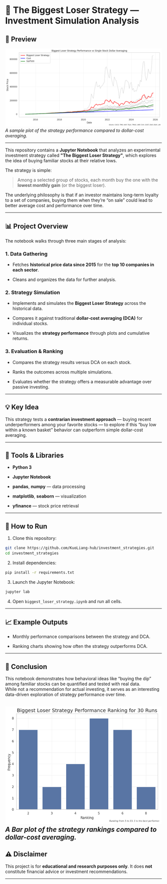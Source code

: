 # 🧠 The Biggest Loser Strategy — Investment Simulation Analysis

## 📸 Preview

![Strategy Performance Preview](Pictues/big_loser_lines_9.png)
*A sample plot of the strategy performance compared to dollar-cost averaging.*

---
This repository contains a **Jupyter Notebook** that analyzes an experimental investment strategy called **"The Biggest Loser Strategy"**, which explores the idea of buying familiar stocks at their relative lows.

The strategy is simple:

> Among a selected group of stocks, each month buy the one with the **lowest monthly gain** (or the biggest loser).

The underlying philosophy is that if an investor maintains long-term loyalty to a set of companies, buying them when they’re “on sale” could lead to better average cost and performance over time.

---

## 📊 Project Overview

The notebook walks through three main stages of analysis:

### 1. Data Gathering

- Fetches **historical price data since 2015** for the **top 10 companies in each sector**.
  
- Cleans and organizes the data for further analysis.
  

### 2. Strategy Simulation

- Implements and simulates the **Biggest Loser Strategy** across the historical data.
  
- Compares it against traditional **dollar-cost averaging (DCA)** for individual stocks.
  
- Visualizes the **strategy performance** through plots and cumulative returns.
  

### 3. Evaluation & Ranking

- Compares the strategy results versus DCA on each stock.
  
- Ranks the outcomes across multiple simulations.
  
- Evaluates whether the strategy offers a measurable advantage over passive investing.
  

---

## 💡 Key Idea

This strategy tests a **contrarian investment approach** — buying recent underperformers among your favorite stocks — to explore if this “buy low within a known basket” behavior can outperform simple dollar-cost averaging.

---

## 🧰 Tools & Libraries

- **Python 3**
  
- **Jupyter Notebook**
  
- **pandas**, **numpy** — data processing
  
- **matplotlib**, **seaborn** — visualization
  
- **yfinance**  — stock price retrieval
  

---

## 🚀 How to Run

1. Clone this repository:
  
  ```bash
  git clone https://github.com/KuoLiang-hub/investment_strategies.git
  cd investment_strategies
  ```
  
2. Install dependencies:
  
  ```bash
  pip install -r requirements.txt
  ```
  
3. Launch the Jupyter Notebook:
  
  ```bash
  jupyter lab
  ```
  
4. Open `biggest_loser_strategy.ipynb` and run all cells.
  

---

## 📈 Example Outputs

- Monthly performance comparisons between the strategy and DCA.
  
- Ranking charts showing how often the strategy outperforms DCA.
  

---

## 🧭 Conclusion

This notebook demonstrates how behavioral ideas like “buying the dip” among familiar stocks can be quantified and tested with real data.  
While not a recommendation for actual investing, it serves as an interesting data-driven exploration of strategy performance over time.

![Strategy Ranking Barchart](Pictues/Results_big_loser_ranking_30_runs.png)
*A Bar plot of the strategy rankings compared to dollar-cost averaging.*
---

## ⚠️ Disclaimer

This project is for **educational and research purposes only**. It does **not** constitute financial advice or investment recommendations.

---
